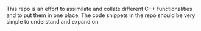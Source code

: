 This repo is an effort to assimilate and collate different C++ functionalities and to put them in one place.
The code snippets in the repo should be very simple to understand and expand on
